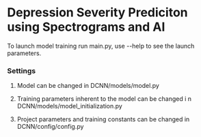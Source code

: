 # Depression Severity Prediciton using Spectrograms and AI

To launch model training run main.py, use --help to see the launch parameters.

### Settings
1) Model can be changed in DCNN/models/model.py

2) Training parameters inherent to the model can be changed i
n DCNN/models/model_initialization.py

3) Project parameters and training constants can be changed in DCNN/config/config.py
